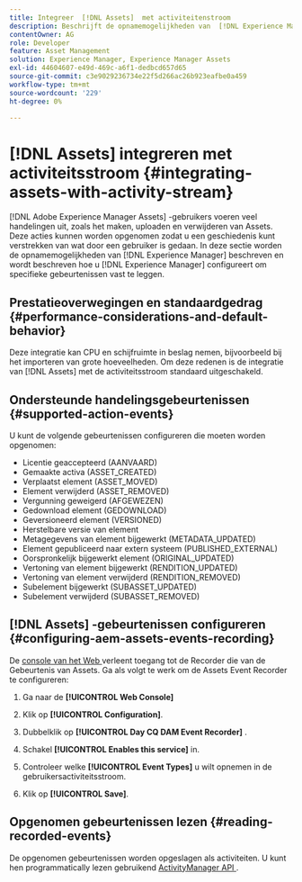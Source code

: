 ```yaml
---
title: Integreer  [!DNL Assets]  met activiteitenstroom
description: Beschrijft de opnamemogelijkheden van  [!DNL Experience Manager]  en hoe te om het te vormen om specifieke gebeurtenissen te registreren.
contentOwner: AG
role: Developer
feature: Asset Management
solution: Experience Manager, Experience Manager Assets
exl-id: 44604607-e49d-469c-a6f1-dedbcd657d65
source-git-commit: c3e9029236734e22f5d266ac26b923eafbe0a459
workflow-type: tm+mt
source-wordcount: '229'
ht-degree: 0%

---
```


# [!DNL Assets] integreren met activiteitsstroom {#integrating-assets-with-activity-stream}

[!DNL Adobe Experience Manager Assets] -gebruikers voeren veel handelingen uit, zoals het maken, uploaden en verwijderen van Assets. Deze acties kunnen worden opgenomen zodat u een geschiedenis kunt verstrekken van wat door een gebruiker is gedaan. In deze sectie worden de opnamemogelijkheden van [!DNL Experience Manager] beschreven en wordt beschreven hoe u [!DNL Experience Manager] configureert om specifieke gebeurtenissen vast te leggen.

## Prestatieoverwegingen en standaardgedrag {#performance-considerations-and-default-behavior}

Deze integratie kan CPU en schijfruimte in beslag nemen, bijvoorbeeld bij het importeren van grote hoeveelheden. Om deze redenen is de integratie van [!DNL Assets] met de activiteitsstroom standaard uitgeschakeld.

## Ondersteunde handelingsgebeurtenissen {#supported-action-events}

U kunt de volgende gebeurtenissen configureren die moeten worden opgenomen:

* Licentie geaccepteerd (AANVAARD)
* Gemaakte activa (ASSET_CREATED)
* Verplaatst element (ASSET_MOVED)
* Element verwijderd (ASSET_REMOVED)
* Vergunning geweigerd (AFGEWEZEN)
* Gedownload element (GEDOWNLOAD)
* Geversioneerd element (VERSIONED)
* Herstelbare versie van element
* Metagegevens van element bijgewerkt (METADATA_UPDATED)
* Element gepubliceerd naar extern systeem (PUBLISHED_EXTERNAL)
* Oorspronkelijk bijgewerkt element (ORIGINAL_UPDATED)
* Vertoning van element bijgewerkt (RENDITION_UPDATED)
* Vertoning van element verwijderd (RENDITION_REMOVED)
* Subelement bijgewerkt (SUBASSET_UPDATED)
* Subelement verwijderd (SUBASSET_REMOVED)

## [!DNL Assets] -gebeurtenissen configureren {#configuring-aem-assets-events-recording}

De [ console van het Web ](/help/sites-deploying/configuring-osgi.md) verleent toegang tot de Recorder die van de Gebeurtenis van Assets. Ga als volgt te werk om de Assets Event Recorder te configureren:

1. Ga naar de **[!UICONTROL Web Console]**

1. Klik op **[!UICONTROL Configuration]**.

1. Dubbelklik op **[!UICONTROL Day CQ DAM Event Recorder]** .

1. Schakel **[!UICONTROL Enables this service]** in.

1. Controleer welke **[!UICONTROL Event Types]** u wilt opnemen in de gebruikersactiviteitsstroom.

1. Klik op **[!UICONTROL Save]**.

## Opgenomen gebeurtenissen lezen {#reading-recorded-events}

De opgenomen gebeurtenissen worden opgeslagen als activiteiten. U kunt hen programmatically lezen gebruikend [ ActivityManager API ](https://developer.adobe.com/experience-manager/reference-materials/6-5/javadoc/com/adobe/granite/activitystreams/ActivityManager.html).
